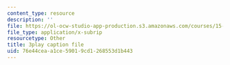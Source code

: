 ```yaml
---
content_type: resource
description: ''
file: https://ol-ocw-studio-app-production.s3.amazonaws.com/courses/15-071-the-analytics-edge-spring-2017/76e44ceaa1ce59019cd1268553d1b443_E_KUHMuoPLE.vtt
file_type: application/x-subrip
resourcetype: Other
title: 3play caption file
uid: 76e44cea-a1ce-5901-9cd1-268553d1b443
---
```

